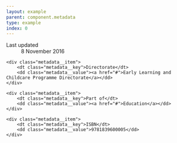 ```yaml
---
layout: example
parent: component.metadata
type: example
index: 0
---
```


<dl class="metadata">
    <div class="metadata__item">
        <dt class="metadata__key">Last updated</dt>
        <dd class="metadata__value">8 November 2016</dd>
    </div>

    <div class="metadata__item">
        <dt class="metadata__key">Directorate</dt>
        <dd class="metadata__value"><a href="#">Early Learning and Childcare Programme Directorate</a></dd>
    </div>

    <div class="metadata__item">
        <dt class="metadata__key">Part of</dt>
        <dd class="metadata__value"><a href="#">Education</a></dd>
    </div>

    <div class="metadata__item">
        <dt class="metadata__key">ISBN</dt>
        <dd class="metadata__value">9781839600005</dd>
    </div>
</dl>
